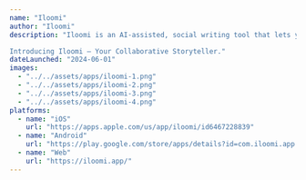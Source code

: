 ```yaml
---
name: "Iloomi"
author: "Iloomi"
description: "Iloomi is an AI-assisted, social writing tool that lets you collaborate with friends and loved ones to tell your story in a way that is authentic and meaningful.

Introducing Iloomi — Your Collaborative Storyteller."
dateLaunched: "2024-06-01"
images:
  - "../../assets/apps/iloomi-1.png"
  - "../../assets/apps/iloomi-2.png"
  - "../../assets/apps/iloomi-3.png"
  - "../../assets/apps/iloomi-4.png"
platforms:
  - name: "iOS"
    url: "https://apps.apple.com/us/app/iloomi/id6467228839"
  - name: "Android"
    url: "https://play.google.com/store/apps/details?id=com.iloomi.app.prod&hl=en_US"
  - name: "Web"
    url: "https://iloomi.app/"
---
```

